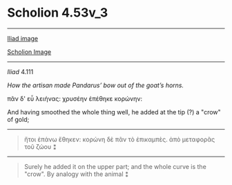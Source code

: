 # Scholion 4.53v_3

---

[Iliad image](http://www.homermultitext.org/ict2/?urn=urn:cite2:hmt:vbbifolio.v1:vb_53v_54r@0.2272,0.3292,0.2275,0.02844)

[Scholion Image](http://www.homermultitext.org/ict2/?urn=urn:cite2:hmt:vbbifolio.v1:vb_53v_54r@0.08161,0.1752,0.3088,0.02988)

---

*Iliad* 4.111

*How the artisan made Pandarus’ bow out of the goat’s horns.*

πᾶν δ' εὖ λειήνας: χρυσέην ἐπέθηκε κορώνην:

And having smoothed the whole thing well, he added at the tip (?) a "crow" of gold;

---

> ἤτοι ἐπάνω ἔθηκεν: κορώνη δὲ πᾶν τὸ ἐπικαμπὲς. ἀπὸ μεταφορᾶς τοῦ ζώου ⁑

---

> Surely he added it on the upper part; and the whole curve is the "crow". By analogy with the animal ⁑
